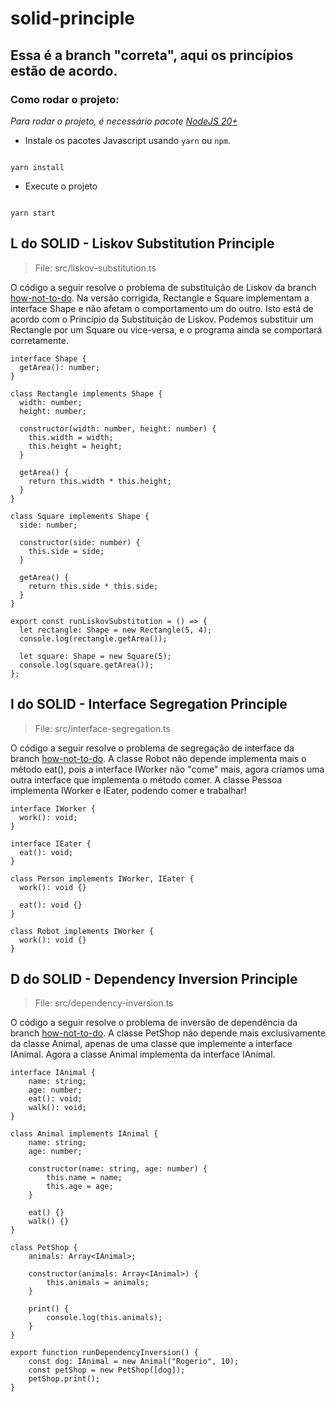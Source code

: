 # solid-principle

## Essa é a branch "correta", aqui os princípios estão de acordo.

### Como rodar o projeto:

_Para rodar o projeto, é necessário pacote [NodeJS 20+](https://nodejs.org/en/download/)_

- Instale os pacotes Javascript usando `yarn` ou `npm`.

```

yarn install

```

- Execute o projeto

```

yarn start

```

## L do SOLID - Liskov Substitution Principle

> File: src/liskov-substitution.ts

O código a seguir resolve o problema de substituição de Liskov da branch [how-not-to-do](https://github.com/cracogabriel/solid-principle/tree/how-not-to-do?tab=readme-ov-file#l-do-solid---liskov-substitution-principle). Na versão corrigida, Rectangle e Square implementam a interface Shape e não afetam o comportamento um do outro. Isto está de acordo com o Princípio da Substituição de Liskov. Podemos substituir um Rectangle por um Square ou vice-versa, e o programa ainda se comportará corretamente.

```
interface Shape {
  getArea(): number;
}

class Rectangle implements Shape {
  width: number;
  height: number;

  constructor(width: number, height: number) {
    this.width = width;
    this.height = height;
  }

  getArea() {
    return this.width * this.height;
  }
}

class Square implements Shape {
  side: number;

  constructor(side: number) {
    this.side = side;
  }

  getArea() {
    return this.side * this.side;
  }
}

export const runLiskovSubstitution = () => {
  let rectangle: Shape = new Rectangle(5, 4);
  console.log(rectangle.getArea());

  let square: Shape = new Square(5);
  console.log(square.getArea());
};
```

## I do SOLID - Interface Segregation Principle

> File: src/interface-segregation.ts

O código a seguir resolve o problema de segregação de interface da branch [how-not-to-do](https://github.com/cracogabriel/solid-principle/tree/how-not-to-do?tab=readme-ov-file#i-do-solid---interface-segregation-principle). A classe Robot não depende implementa mais o método eat(), pois a interface IWorker não "come" mais, agora criamos uma outra interface que implementa o método comer. A classe Pessoa implementa IWorker e IEater, podendo comer e trabalhar!

```
interface IWorker {
  work(): void;
}

interface IEater {
  eat(): void;
}

class Person implements IWorker, IEater {
  work(): void {}

  eat(): void {}
}

class Robot implements IWorker {
  work(): void {}
}
```

## D do SOLID - Dependency Inversion Principle

> File: src/dependency-inversion.ts

O código a seguir resolve o problema de inversão de dependência da branch [how-not-to-do](https://github.com/cracogabriel/solid-principle/tree/how-not-to-do?tab=readme-ov-file#d-do-solid---dependency-inversion-principle). A classe PetShop não depende mais exclusivamente da classe Animal, apenas de uma classe que implemente a interface IAnimal. Agora a classe Animal implementa da interface IAnimal.

```
interface IAnimal {
    name: string;
    age: number;
    eat(): void;
    walk(): void;
}

class Animal implements IAnimal {
    name: string;
    age: number;

    constructor(name: string, age: number) {
        this.name = name;
        this.age = age;
    }

    eat() {}
    walk() {}
}

class PetShop {
    animals: Array<IAnimal>;

    constructor(animals: Array<IAnimal>) {
        this.animals = animals;
    }

    print() {
        console.log(this.animals);
    }
}

export function runDependencyInversion() {
    const dog: IAnimal = new Animal("Rogerio", 10);
    const petShop = new PetShop([dog]);
    petShop.print();
}
```
